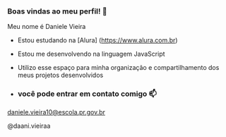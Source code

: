 ### Boas vindas ao meu perfil! 🤍

Meu nome é Daniele Vieira

- Estou estudando na [Alura] (https://www.alura.com.br)
- Estou me desenvolvendo na linguagem JavaScript
- Utilizo esse espaço para minha organização e compartilhamento dos meus projetos desenvolvidos

- ### você pode entrar em contato comigo 📫

 daniele.vieira10@escola.pr.gov.br
 
 @daani.vieiraa
